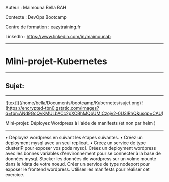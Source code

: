 
Auteur : Maimouna Bella BAH

Contexte : DevOps Bootcamp

Centre de formation : eazytraining.fr

LinkedIn : https://www.linkedin.com/in/maimounab

-------
# Mini-projet-Kubernetes

-----
## Sujet:
-----

![​​text]((/home/bella/Documents/bootcamp/Kubernetes/sujet.png)
!(https://encrypted-tbn0.gstatic.com/images?q=tbn:ANd9GcQvKMULbACc2pXCBhMQbUMICzojv2-0U3lRhQ&usqp=CAU)


Mini-projet: Déployez Wordpress à l'aide de manifests (et non par helm )


-------
• Déployez wordpress en suivant les étapes suivantes.
• Créez un deployment mysql avec un seul replicat.
• Créez un service de type clusteriP pour exposer vos pods mysql.
Créez un deployment wordpress avec les bonnes variables d'environnement pour se connecter à la base de données mysql.
Stocker les données de wordpress sur un volme mounté dans le /data de votre noeud.
Créer un service de type nodeport pour exposer le frontend wordpress.
Utiliser les manifests pour réaliser cet exercice.
